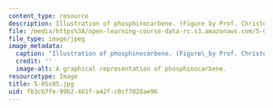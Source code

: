 ```yaml
---
content_type: resource
description: Illustration of phosphinocarbene. (Figure by Prof. Christopher Cummins.)
file: /media/https%3A/open-learning-course-data-rc.s3.amazonaws.com/5-05-principles-of-inorganic-chemistry-iii-spring-2005/fb3cb7fe99b2461fa42fc0cf7028ae96_5-05s05.jpg
file_type: image/jpeg
image_metadata:
  caption: "Illustration of phosphinocarbene. (Figure\_by Prof. Christopher Cummins.)"
  credit: ''
  image-alt: A graphical representation of phosphinocarbene.
resourcetype: Image
title: 5-05s05.jpg
uid: fb3cb7fe-99b2-461f-a42f-c0cf7028ae96
---
```

